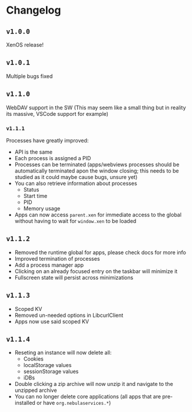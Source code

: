 # Changelog 
## `v1.0.0`
XenOS release!

## `v1.0.1`
Multiple bugs fixed

## `v1.1.0`
WebDAV support in the SW (This may seem like a small thing but in reality its massive, VSCode support for example)

### `v1.1.1`
Processes have greatly improved:
- API is the same
- Each process is assigned a PID
- Processes can be terminated (apps/webviews processes should be automatically terminated apon the window closing; this needs to be studied as it could maybe cause bugs, unsure yet)
- You can also retrieve information about processes
    - Status
    - Start time
    - PID
    - Memory usage
- Apps can now access `parent.xen` for immediate access to the global without having to wait for `window.xen` to be loaded 

## `v1.1.2`
- Removed the runtime global for apps, please check docs for more info
- Improved termination of processes
- Add a process manager app
- Clicking on an already focused entry on the taskbar will minimize it
- Fullscreen state will persist across minimizations

## `v1.1.3`
- Scoped KV
- Removed un-needed options in LibcurlClient
- Apps now use said scoped KV

## `v1.1.4`
- Reseting an instance will now delete all:
    - Cookies
    - localStorage values
    - sessionStorage values
    - iDBs
- Double clicking a zip archive will now unzip it and navigate to the unzipped archive
- You can no longer delete core applications (all apps that are pre-installed or have `org.nebulaservices.*`)